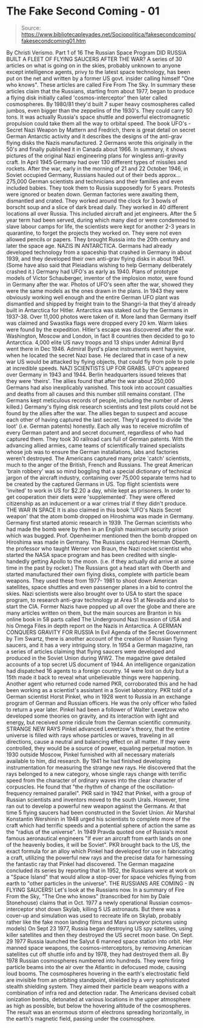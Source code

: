 # The Fake Second Coming - 01

> Source: https://www.bibliotecapleyades.net/Sociopolitica/fakesecondcoming/fakesecondcoming01.htm

By Christi Verismo.
Part 1 of 16
The Russian Space Program
DID RUSSIA BUILT A FLEET OF FLYING SAUCERS AFTER THE WAR?
A series of 30 articles on what is going on in the skies, probably unknown
to anyone except intelligence agents, privy to the latest space technology,
has been put on the net and written by a former US govt. insider calling himself
"One who knows". These articles
are called
Fire From The Sky. In
summary these articles claim that the Russians, starting from about 1977,
began to produce a flying disk initially called 'cosmos-interceptor' then
later called
cosmospheres.
By 1980/81 they'd built 7 super heavy cosmospheres called jumbos, even bigger than the zeppelins of the 1930's. They could carry 50 tons. It was actually Russia's space shuttle and powerful electromagnetic propulsion could take them all the way to orbital speed. The book UFO's - Secret Nazi Weapon by Mattern and Fredrich, there is great detail on secret German Antarctic activity and it describes the designs of the anti-grav flying disks the Nazis manufactured. 2 Germans wrote this originally in the 50's and finally published it in Canada about 1966.
In summary, it shows pictures of the original Nazi engineering plans for wingless anti-gravity craft. In April 1945 Germany had over 130 different types of missiles and rockets. After the war, early in the morning of 21 and 22 October 1946, in Soviet occupied Germany, Russians hauled out of their beds approx... 275,000 German scientists and technicians and their families and even included babies.
They took them to Russia supposedly for 5 years. Protests were ignored or beaten down. German factories were awaiting them, dismantled and crated. They worked around the clock for 3 bowls of borscht soup and a slice of dark bread daily.
They worked in 40 different
locations all over Russia. This included aircraft and jet engineers. After
the 5 year term had been served, during which many died or were condemned to
slave labour camps for life, the scientists were kept for another 2-3 years
in quarantine, to forget the projects they worked on. They were not even
allowed pencils or papers. They brought Russia into the 20th century and
later the space age.
NAZIS IN ANTARCTICA.
Germans had already developed technology from a spaceship that crashed in
Germany in about 1939, and they developed their own anti-grav flying disks
in about 1941. (Some have also said that Pleiadians wishing to help Germany
deliberately crashed it.)
Germany had UFO's as early as 1940. Plans of
prototype models of Victor Schauberger, inventor of the implosion motor,
were found in Germany after the war.
Photos of UFO's seen after the war, showed they were the same models as the ones drawn in the plans. In 1943 they were obviously working well enough and the entire German UFO plant was dismantled and shipped by freight train to the Shangri-la that they'd already built in Antarctica for Hitler. Antarctica was staked out by the Germans in 1937-38. Over 11,000 photos were taken of it. More land than Germany itself was claimed and Swastika flags were dropped every 20 km. Warm lakes were found by the expedition.
Hitler's escape was discovered after
the war. Washington, Moscow and London, in fact 8 countries then decided to
go to Antarctica.
4,000 elite US navy troops and 13 ships under Admiral Byrd
went there in Dec 1946. Admiral Byrd's plane instruments went haywire, when
he located the secret Nazi base. He declared that in case of a new war US
would be attacked by flying objects, that could fly from pole to pole at
incredible speeds.
NAZI SCIENTISTS UP FOR GRABS.
UFO's appeared over Germany in 1943 and 1944. Berlin headquarters issued
telexes that they were 'theirs'. The allies found that after the war about
250,000 Germans had also inexplicably vanished. This took into account
casualties and deaths from all causes and this number still remains
constant. (The Germans kept meticulous records of people, including the
number of Jews killed.)
Germany's flying disk research scientists and test pilots could not be found by the allies after the war. The allies began to suspect and accuse each other of having captured the last secret. They'd agreed to divide 'the loot' (i.e. German patents) honestly. Each ally was to receive microfilm of every German patent and and secret document, regardless of who had captured them. They took 30 railroad cars full of German patents.
With the advancing allied armies, came teams of scientifically trained specialists whose job was to ensure the German installations, labs and factories weren't destroyed. The Americans captured many prize 'catch' scientists, much to the anger of the British, French and Russians.
The
great American 'brain robbery' was so mind boggling that a special
dictionary of technical jargon of the aircraft industry, containing over
75,000 separate terms had to be created by the captured Germans in US. Top
flight scientists were 'invited' to work in US for $2.20 a day, while kept
as prisoners. In order to get cooperation their diets were 'supplemented'.
They were offered citizenship as an inducement or a war crimes trial if they
didn't produce.
THE WAR IN SPACE
It is also claimed in this book 'UFO's Nazis Secret weapon' that the atom
bomb dropped on Hiroshima was made in Germany.
Germany first started atomic
research in 1939. The German scientists who had made the bomb were by then
in an English maximum security prison which was bugged.
Prof. Openheimer mentioned then the bomb dropped on Hiroshima was made in Germany. The Russians captured Herman Oberth, the professor who taught Werner von Braun, the Nazi rocket scientist who started the NASA space program and has been credited with single-handedly getting Apollo to the moon. (i.e. if they actually did arrive at some time in the past by rocket.) The Russians got a head start with Oberth and started manufactured their own flying disks, complete with particle beam weapons.
They used these from 1977- 1981 to shoot down American satellites, space shuttles and even passenger planes in a bid to control the skies. Nazi scientists were also brought over to USA to start the space program, to research anti-grav technology at Area 51 at Nevada and also to start the CIA.
Former Nazis have popped up all over the globe and there are many articles written on them, but the main sources are Branton in his online book in 58 parts called The Underground Nazi Invasion of USA and his Omega Files in depth report on the Nazis in Antarctica.
A GERMAN CONQUERS GRAVITY FOR RUSSIA
In
Evil Agenda of the Secret Government by Tim Swartz, there is another
account of the creation of Russian flying saucers, and it has a very
intriguing story. In 1954 a German magazine, ran a series of articles
claiming that flying saucers were developed and produced in the Soviet Union
during WW2. The magazine gave detailed accounts of a top secret US document
of 1944.
An intelligence organization had dispatched 16 agents to a foreign country. 14 were lost on duty but a 15th made it back to reveal what unbelievable things were happening. Another agent who returned code named PKR, corroborated this and he had been working as a scientist's assistant in a Soviet laboratory. PKR told of a German scientist Horst Pinkel, who in 1928 went to Russia in an exchange program of German and Russian officers.
He was the only officer who failed to return a year later. Pinkel had been a
follower of Walter Lewetzow who developed some theories on gravity, and its
interaction with light and energy, but received some ridicule from the
German scientific community.
STRANGE NEW RAYS
Pinkel advanced Lewetzow's theory, that the entire universe is filled with
rays whose particles or waves, traveling in all directions, cause a neutral
and balancing effect on all matter. If they were controlled, they would be a
source of power, equaling perpetual motion. In 1930 outside Moscow, Pinkel
furnished with all necessary materials available to him, did research. By
1941 he had finished developing instrumentation for measuring the strange
new rays.
He discovered that the rays belonged to a new category, whose single rays change with terrific speed from the character of ordinary waves into the clear character of corpuscles. He found that "the rhythm of change of the oscillation-frequency remained parallel".
PKR said in 1942 that Pinkel, with a group of Russian scientists and inventors moved to the south Urals. However, time ran out to develop a powerful new weapon against the Germans. At that time 5 flying saucers had been constructed in the Soviet Union. Air Marshal Konstantin Wershinin in 1948 urged his scientists to complete more of the craft which had terrific speeds and a potential sphere of action the same as the "radius of the universe". In 1949 Pravda quoted one of Russia's most famous aeronautical engineers "If ever an aircraft from earth lands on one of the heavenly bodies, it will be Soviet".
PKR brought
back to the US, the exact formula for an alloy which Pinkel had developed
for use in fabricating a craft, utilizing the powerful new rays and the
precise data for harnessing the fantastic ray that Pinkel had discovered.
The German magazine concluded its series by reporting that in 1952, the
Russians were at work on a "Space Island" that would allow a stop-over for
space vehicles flying from earth to "other particles in the universe".
THE RUSSIANS ARE COMING - IN FLYING SAUCERS!
Let's look at the Russians now. In a summary of Fire From the Sky, "The One
who knows" (transcribed for him by Dale Stonehouse) claims that in Oct. 1977 a newly operational
Russian cosmos-interceptor shot down Skylab, killing 5 US astronauts. But
there was a cover-up and simulation was used to recreate life on Skylab,
probably rather like
the fake moon landing films and Mars surveyor pictures
using models)
On Sept 23 1977, Russia began destroying US spy satellites, using killer satellites and then they destroyed the US secret moon base. On Sept. 29 1977 Russia launched the Salyut 6 manned space station into orbit. Her manned space weapons, the cosmos-interceptors, by removing American satellites cut off shuttle info and by 1978, they had destroyed them all. By 1978 Russian cosmospheres numbered into hundreds.
They were firing particle beams into the air over the Atlantic in defocused mode, causing loud booms. The cosmospheres hovering in the earth's electrostatic field are invisible from an orbiting standpoint, shielded by a very sophisticated stealth shielding system. They aimed their particle beam weapons with a combination of infra red and detection radar.
The Americans devised cobalt ionization bombs, detonated at various locations in the upper atmosphere as high as possible, but below the hovering altitude of the cosmospheres. The result was an enormous storm of electrons spreading horizontally, in the earth's magnetic field, passing under the cosmosphere.
